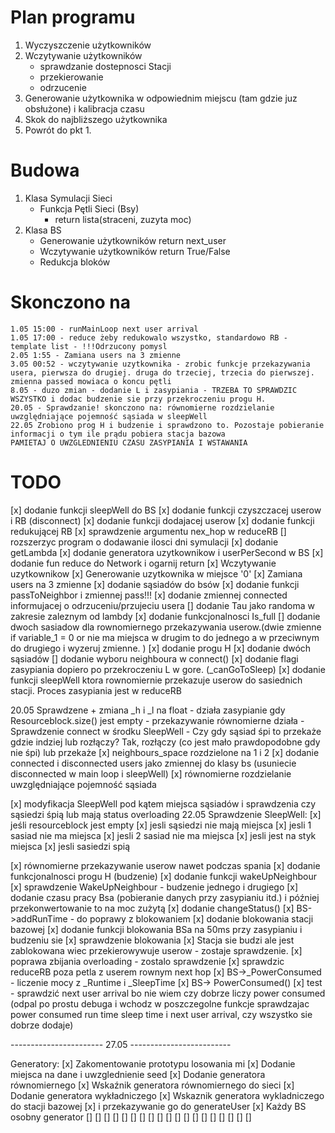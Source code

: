 # Plan programu
1. Wyczyszczenie użytkowników
2. Wczytywanie użytkowników
    - sprawdzanie dostepnosci Stacji
    - przekierowanie
    - odrzucenie
3. Generowanie użytkownika w odpowiednim miejscu (tam gdzie juz obsłużone) i kalibracja czasu
4. Skok do najbliższego użytkownika
5. Powrót do pkt 1.

# Budowa
1. Klasa Symulacji Sieci
    - Funkcja Pętli Sieci (Bsy)
        - return lista(straceni, zuzyta moc)
2. Klasa BS
    - Generowanie użytkowników
        return next_user
    - Wczytywanie użytkowników
        return True/False
    - Redukcja bloków

# Skonczono na
    1.05 15:00 - runMainLoop next user arrival 
    1.05 17:00 - reduce żeby redukowalo wszystko, standardowo RB - template list - !!!Odrzucony pomysl
    2.05 1:55 - Zamiana users na 3 zmienne
    3.05 00:52 - wczytywanie uzytkownika - zrobic funkcje przekazywania usera, pierwsza do drugiej. druga do trzeciej, trzecia do pierwszej. zmienna passed mowiaca o koncu pętli
    8.05 - duzo zmian - dodanie L i zasypiania - TRZEBA TO SPRAWDZIC WSZYSTKO i dodac budzenie sie przy przekroczeniu progu H.
    20.05 - Sprawdzanie! skonczono na: równomierne rozdzielanie uwzględniające pojemność sąsiada w sleepWell
    22.05 Zrobiono prog H i budzenie i sprawdzono to. Pozostaje pobieranie informacji o tym ile prądu pobiera stacja bazowa 
    PAMIETAJ O UWZGLEDNIENIU CZASU ZASYPIANIA I WSTAWANIA

# TODO
 [x] dodanie funkcji sleepWell do BS
 [x] dodanie funkcji czyszczacej userow i RB (disconnect)
 [x] dodanie funkcji dodajacej userow
 [x] dodanie funkcji redukującej RB
 [x] sprawdzenie argumentu nex_hop w reduceRB
 [] rozszerzyc program o dodawanie ilosci dni symulacji
 [x] dodanie getLambda
 [x] dodanie generatora uzytkownikow i userPerSecond w BS
 [x] dodanie fun reduce do Network i ogarnij return
 [x] Wczytywanie uzytkownikow 
 [x] Generowanie uzytkownika w miejsce '0'
 [x] Zamiana users na 3 zmienne
 [x] dodanie sąsiadów do bsów 
 [x] dodanie funkcji passToNeighbor i zmiennej pass!!!
 [x] dodanie zmiennej connected informujacej o odrzuceniu/przujeciu usera
 []  dodanie Tau jako randoma w zakresie zaleznym od lambdy
 [x] dodanie funkcjonalnosci Is_full
 [] dodanie dwoch sasiadow dla rownomiernego przekazywania userow.(dwie zmienne if variable_1 = 0 or nie ma miejsca w drugim to do jednego a w przeciwnym do drugiego i wyzeruj zmienne. )
 [x] dodanie progu H
 [x] dodanie dwóch sąsiadów
 [] dodanie wyboru neighboura w connect()
 [x] dodanie flagi zasypiania dopiero po przekroczeniu L w gore. (_canGoToSleep)
 [x] dodanie funkcji sleepWell ktora rownomiernie przekazuje userow do sasiednich stacji. Proces zasypiania jest w reduceRB

 20.05  Sprawdzene + zmiana _h i _l na float
            - działa zasypianie gdy Resourceblock.size() jest empty
            - przekazywanie równomierne działa
        - Sprawdzenie connect w środku SleepWell
            - Czy gdy sąsiad śpi to przekaże gdzie indziej lub rozłączy?
                Tak, rozłączy (co jest mało prawdopodobne gdy nie śpi) lub przekaże 
                [x] neighbours_space rozdzielone na 1 i 2
                [x] dodanie connected i disconnected users jako zmiennej do klasy bs (usuniecie disconnected w main loop i sleepWell)
                [x] równomierne rozdzielanie uwzględniające pojemność sąsiada

 [x] modyfikacja SleepWell pod kątem miejsca sąsiadów i sprawdzenia czy sąsiedzi śpią lub mają status overloading
 22.05 Sprawdzenie SleepWell:
    [x] jeśli resourceblock jest empty
    [x] jesli sąsiedzi nie mają miejsca
    [x] jesli 1 sasiad nie ma miejsca
    [x] jesli 2 sasiad nie ma miejsca
    [x] jesli jest na styk miejsca
    [x] jesli sasiedzi spią

 [x] równomierne przekazywanie userow nawet podczas spania
 [x] dodanie funkcjonalnosci progu H (budzenie)
    [x] dodanie funkcji wakeUpNeighbour
    [x] sprawdzenie WakeUpNeighbour
        - budzenie jednego i drugiego
 [x] dodanie czasu pracy Bsa (pobieranie danych przy zasypianiu itd.) i później przekonwertowanie to na moc zużytą 
    [x] dodanie changeStatus()
    [x] BS->addRunTime - do poprawy z blokowaniem
    [x] dodanie blokowania stacji bazowej 
    [x] dodanie funkcji blokowania BSa na 50ms przy zasypianiu i budzeniu sie
    [x] sprawdzenie blokowania
        [x] Stacja sie budzi ale jest zablokowana wiec przekierowywuje userow - zostaje sprawdzenie.
 [x] poprawa zbijania overloading - zostalo sprawdzenie
 [x] sprawdzic reduceRB poza petla z userem rownym next hop
 [x] BS->_PowerConsumed - liczenie mocy z _Runtime i _SleepTime
    [x] BS-> PowerConsumed()
    [x] test - sprawdzić next user arrival bo nie wiem czy dobrze liczy power consumed (odpal po prostu debuga i wchodz w poszczegolne funkcje sprawdzajac power consumed run time sleep time i next user arrival, czy wszystko sie dobrze dodaje)


----------------------- 27.05 -------------------------

Generatory:
 [x] Zakomentowanie prototypu losowania mi
 [x] Dodanie miejsca na dane i uwzglednienie seed
 [x] Dodanie generatora równomiernego
    [x] Wskaźnik generatora równomiernego do sieci 
 [x] Dodanie generatora wykładniczego
    [x] Wskaznik generatora wykladniczego do stacji bazowej
    [x] i przekazywanie go do generateUser
    [x] Każdy BS osobny generator
 [] 
 [] 
 [] 
 [] 
 [] 
 [] 
 [] 
 [] 
 [] 
 [] 
 [] 
 [] 
 [] 
 [] 
 [] 
 [] 
 [] 
 [] 
 [] 
 
